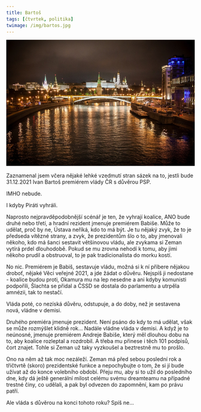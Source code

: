 ```yaml
---
title: Bartoš
tags: [čtvrtek, politika]
twimage: /img/bartos.jpg
---
```


![cover](/img/bartos.jpg)

Zaznamenal jsem včera nějaké lehké vzedmutí stran sázek na to, jestli bude 31.12.2021 Ivan Bartoš premiérem vlády ČR s důvěrou PSP.

IMHO nebude.

I kdyby Piráti vyhráli.

Naprosto nejpravděpodobnější scénář je ten, že vyhrají koalice, ANO bude druhé nebo třetí, a hradní rezident jmenuje premiérem Babiše. Může to udělat, proč by ne, Ústava neříká, kdo to má být. Je tu nějaký zvyk, že to je předseda vítězné strany, a zvyk, že prezidentům šlo o to, aby jmenovali někoho, kdo má šanci sestavit většinovou vládu, ale zvykama si Zeman vytírá prdel dlouhodobě. Pokud se mu zrovna nehodí k tomu, aby jimi někoho prudil a obstruoval, to je pak tradicionalista do morku kostí.

No nic. Premiérem je Babiš, sestavuje vládu, možná si k ní přibere nějakou droboť, nějaké Věci veřejné 2021, a jde žádat o důvěru. Nejspíš ji nedostane - koalice budou proti, Okamura mu na lep nesedne a ani kdyby komunisti podpořili, Šlachta se přidal a ČSSD se dostala do parlamentu a utrpěla amnézii, tak to nestačí.

Vláda poté, co nezíská důvěru, odstupuje, a do doby, než je sestavena nová, vládne v demisi.

Druhého premiéra jmenuje prezident. Není psáno do kdy to má udělat, však se může rozmýšlet klidně rok... Nadále vládne vláda v demisi. A když je to neúnosné, jmenuje premiérem Andreje Babiše, který měl dlouhou dobu na to, aby koalice rozleptal a rozdrobil. A třeba mu přinese i těch 101 podpisů, čort znajet. Tohle si Zeman už taky vyzkoušel a beztrestně mu to prošlo.

Ono na něm až tak moc nezáleží. Zeman má před sebou poslední rok a třičtvrtě (skoro) prezidentské funkce a nepochybujte o tom, že si jí bude užívat až do konce volebního období. Přeju mu, aby si to užil do posledního dne, kdy dá ještě generální milost celému svému dreamteamu na případné trestné činy, co udělali, a pak byl odvezen do zapomnění, kam po právu patří.

Ale vláda s důvěrou na konci tohoto roku? Spíš ne...
